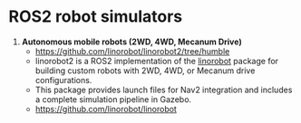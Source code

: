 # ROS2 robot simulators 

1. **Autonomous mobile robots (2WD, 4WD, Mecanum Drive)**
   * https://github.com/linorobot/linorobot2/tree/humble
   * linorobot2 is a ROS2 implementation of the [linorobot](https://github.com/linorobot/linorobot) package for building custom robots with 2WD, 4WD, or Mecanum drive configurations.
   * This package provides launch files for Nav2 integration and includes a complete simulation pipeline in Gazebo.
   * https://github.com/linorobot/linorobot
